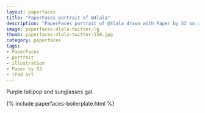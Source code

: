 ```yaml
---
layout: paperfaces
title: "PaperFaces portrait of @4lala"
description: "PaperFaces portrait of @4lala drawn with Paper by 53 on an iPad."
image: paperfaces-4lala-twitter-lg
thumb: paperfaces-4lala-twitter-150.jpg
category: paperfaces
tags: 
- PaperFaces
- portrait
- illustration
- Paper by 53
- iPad art
---
```


Purple lollipop and sunglasses gal.

{% include paperfaces-boilerplate.html %}